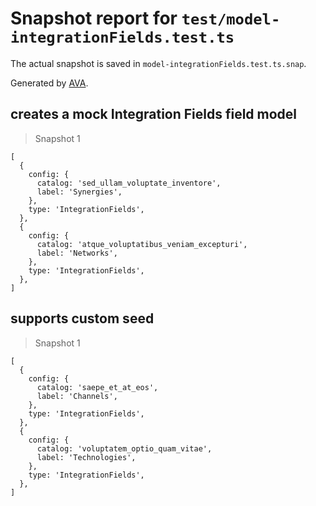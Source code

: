 # Snapshot report for `test/model-integrationFields.test.ts`

The actual snapshot is saved in `model-integrationFields.test.ts.snap`.

Generated by [AVA](https://avajs.dev).

## creates a mock Integration Fields field model

> Snapshot 1

    [
      {
        config: {
          catalog: 'sed_ullam_voluptate_inventore',
          label: 'Synergies',
        },
        type: 'IntegrationFields',
      },
      {
        config: {
          catalog: 'atque_voluptatibus_veniam_excepturi',
          label: 'Networks',
        },
        type: 'IntegrationFields',
      },
    ]

## supports custom seed

> Snapshot 1

    [
      {
        config: {
          catalog: 'saepe_et_at_eos',
          label: 'Channels',
        },
        type: 'IntegrationFields',
      },
      {
        config: {
          catalog: 'voluptatem_optio_quam_vitae',
          label: 'Technologies',
        },
        type: 'IntegrationFields',
      },
    ]
